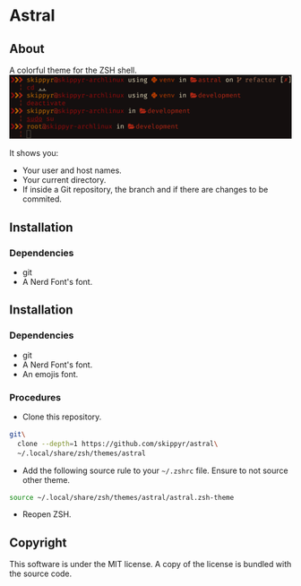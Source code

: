 # Astral
## About
A colorful theme for the ZSH shell.
![](preview.png)

It shows you:
-   Your user and host names.
-   Your current directory.
-   If inside a Git repository, the branch and if there are changes to be
    commited.

## Installation
### Dependencies
-   git
-   A Nerd Font's font.

## Installation
### Dependencies
-   git
-   A Nerd Font's font.
-   An emojis font.

### Procedures
-   Clone this repository.
```bash
git\
  clone --depth=1 https://github.com/skippyr/astral\
  ~/.local/share/zsh/themes/astral
```

-   Add the following source rule to your `~/.zshrc` file. Ensure to not source
    other theme.

```bash
source ~/.local/share/zsh/themes/astral/astral.zsh-theme
```

-   Reopen ZSH.

## Copyright
This software is under the MIT license. A copy of the license is bundled with
the source code.
